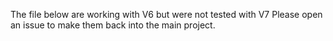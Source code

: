 The file below are working with V6 but were not tested with V7
Please open an issue to make them back into the main project.

